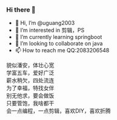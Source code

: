 ### Hi there 🍨

- 👋 Hi, I’m @uguang2003
- 👀 I’m interested in 剪辑，PS
- 🌱 I’m currently learning springboot
- 💞️ I’m looking to collaborate on java
- 📫 How to reach me QQ:2083206548

貌似潘安，体壮心宽  
学富五车，爱好广泛  
薪水稍欠，四处流连  
为了幸福，特找女伴  
别无他求，要会做饭  
只要管饱，我啥都干  
会一点编程，一点剪辑，喜欢DIY，喜欢折腾  

<!---
uguang2003/uguang2003 is a ✨ special ✨ repository because its `README.md` (this file) appears on your GitHub profile.
You can click the Preview link to take a look at your changes.
--->

